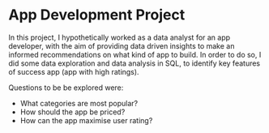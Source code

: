# App Development Project
In this project, I hypothetically worked as a data analyst for an app developer, with the aim of providing data driven insights to make an informed recommendations on what kind of app to build. 
In order to do so, I did some data exploration and data analysis in SQL, to identify key features of success app (app with high ratings). 

Questions to be be explored were:
- What categories are most popular?
- How should the app be priced? 
- How can the app maximise user rating? 


